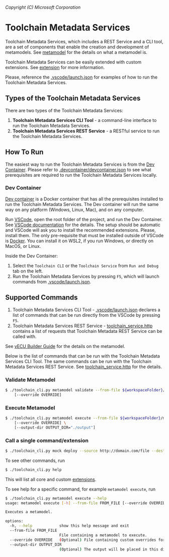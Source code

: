 _Copyright (C) Microsoft Corporation_

# Toolchain Metadata Services

Toolchain Metadata Services, which includes a REST Service and a CLI tool, are a set of components that enable the creation and development of metamodels. See [metamodel](./metamodel.md) for the details on what a metamodel is.

Toolchain Metadata Services can be easily extended with custom extensions. See [extension](./extension.md) for more information.

Please, reference the [.vscode/launch.json](../../../.vscode/launch.json) for examples of how to run the Toolchain Metadata Services.

## Types of the Toolchain Metadata Services

There are two types of the Toolchain Metadata Services:

1. **Toolchain Metadata Services CLI Tool** - a command-line interface to run the Toolchain Metadata Services.
1. **Toolchain Metadata Services REST Service** - a RESTful service to run the Toolchain Metadata Services.

## How To Run

The easiest way to run the Toolchain Metadata Services is from the [Dev Container](#dev-container). Please refer to [.devcontainer/devcontainer.json](../../../.devcontainer/devcontainer.json) to see what prerequisites are required to run the Toolchain Metadata Services locally.

### Dev Container

[Dev container](https://code.visualstudio.com/docs/devcontainers/containers) is a Docker container that has all the prerequisites installed to run the Toolchain Metadata Services. The Dev container will run the same way on any platform (Windows, Linux, Mac), and on any computer.

Run [VSCode](https://code.visualstudio.com/docs), open the root folder of the project, and run the Dev Container. See [VSCode documentation](https://code.visualstudio.com/docs/remote/containers) for the details. The setup should be automatic and VSCode will ask you to install the recommended extensions. Please, install them. The only pre-requisite that must be installed outside of VSCode is [Docker](https://docs.docker.com/get-docker/). You can install it on WSL2, if you run Windows, or directly on MacOS, or Linux.

Inside the Dev Container:

1. Select the `Toolchain CLI` or the `Toolchain Service` from `Run and Debug` tab on the left.
1. Run the Toolchain Metadata Services by pressing `F5`, which will launch commands from [.vscode/launch.json](../../../.vscode/launch.json).

## Supported Commands

1. Toolchain Metadata Services CLI Tool - [.vscode/launch.json](../../../.vscode/launch.json) declares a list of commands that can be run directly from the VSCode by pressing `F5`.
1. Toolchain Metadata Services REST Service - [toolchain_service.http](../../../toolchain_service.http) contains a list of requests that Toolchain Metadata REST Service can be called with.

See [vECU Builder Guide](../../../scenarios/vecu_builder_guide/README.md) for the details on the metamodel.

Below is the list of commands that can be run with the Toolchain Metadata Services CLI Tool. The same commands can be run with the Toolchain Metadata Services REST Service. See [toolchain_service.http](../../../toolchain_service.http) for the details.

### Validate Metamodel

```bash
$ ./toolchain_cli.py metamodel validate --from-file ${workspaceFolder}/metamodel/vecu/vecu.yaml \
    [--override OVERRIDE]
```

### Execute Metamodel

```bash
$ ./toolchain_cli.py metamodel execute --from-file ${workspaceFolder}/metamodel/vecu/vecu.yaml \
    [--override OVERRIDE] \
    [--output-dir OUTPUT_DIR="./output"]
```

### Call a single command/extension

```bash
$ ./toolchain_cli.py mock deploy --source http://domain.com/file --destination /tmp/file
```

To see other commands, run

```bash
$ ./toolchain_cli.py help
```

This will list all core and custom [extensions](./extension.md).

To see help for a specific command, for example `metamodel execute`, run

```bash
$ ./toolchain_cli.py metamodel execute --help
usage: metamodel execute [-h] --from-file FROM_FILE [--override OVERRIDE] [--output-dir OUTPUT_DIR]

Executes a metamodel.

options:
  -h, --help            show this help message and exit
  --from-file FROM_FILE
                        File containing a metamodel to execute.
  --override OVERRIDE   (Optional) File containing custom overrides for the metamodel. Parameters in this file will override existing parameters of the metamodel. Adding new parameters or removing existing parameters is not allowed. This is done to ensure that the metamodel is valid before and after applying.
  --output-dir OUTPUT_DIR
                        (Optional) The output will be placed in this directory. Defaults to '/workspaces/sdv-toolchain/apps/toolchain/src/output'.
```
